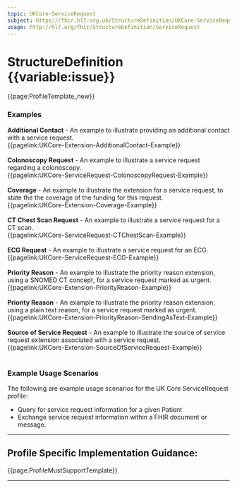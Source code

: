 ```yaml
---
topic: UKCore-ServiceRequest
subject: https://fhir.hl7.org.uk/StructureDefinition/UKCore-ServiceRequest
usage: http://hl7.org/fhir/StructureDefinition/ServiceRequest
---
```

# StructureDefinition {{variable:issue}}

<nocheck>
{{page:ProfileTemplate_new}}

<div id="Examples" class="tabcontent">
  <h3>Examples</h3>
   <b>Additional Contact</b> - An example to illustrate providing an additional contact with a service request.<br>
{{pagelink:UKCore-Extension-AdditionalContact-Example}}
<br><br>
  <b>Colonoscopy Request</b> - An example to illustrate a service request regarding a colonoscopy.<br/>
{{pagelink:UKCore-ServiceRequest-ColonoscopyRequest-Example}}
<br><br>
<b>Coverage</b> - An example to illustrate the extension for a service request, to state the the coverage of the funding for this request.<br>
{{pagelink:UKCore-Extension-Coverage-Example}}
<br/><br/>
  <b>CT Chest Scan Request</b> - An example to illustrate a service request for a CT scan.<br/>
{{pagelink:UKCore-ServiceRequest-CTChestScan-Example}}
<br><br>
  <b>ECG Request</b> - An example to illustrate a service request for an ECG.<br/>
{{pagelink:UKCore-ServiceRequest-ECG-Example}}
<br><br>
<b>Priority Reason</b> - An example to illustrate the priority reason extension, using a SNOMED CT concept, for a service request marked as urgent.<br>
{{pagelink:UKCore-Extension-PriorityReason-Example}}
<br><br>
  <b>Priority Reason</b> - An example to illustrate the priority reason extension, using a plain text reason, for a service request marked as urgent.<br>
{{pagelink:UKCore-Extension-PriorityReason-SendingAsText-Example}}
<br><br>
<b>Source of Service Request</b> - An example to illustrate the source of service request extension associated with a service request.<br/>
{{pagelink:UKCore-Extension-SourceOfServiceRequest-Example}}
<br><br>
</div>
</nocheck>

<div id="ProfileGuidance">

### Example Usage Scenarios ###
The following are example usage scenarios for the UK Core ServiceRequest profile:
- Query for service request information for a given Patient
- Exchange service request information within a FHIR document or message.

<hr class="thickline">

## Profile Specific Implementation Guidance: ##

{{page:ProfileMustSupportTemplate}}

</div>

---